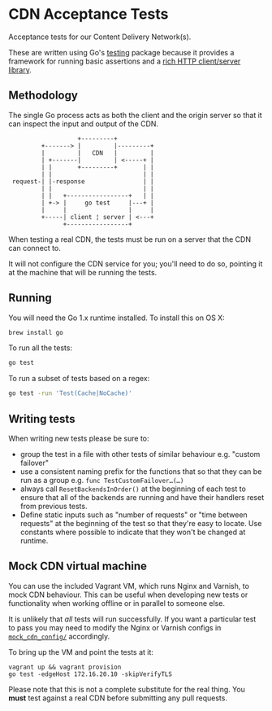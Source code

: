 # CDN Acceptance Tests

Acceptance tests for our Content Delivery Network(s).

These are written using Go's [testing][testing] package because it provides
a framework for running basic assertions and a [rich HTTP client/server
library][net/http].

[testing]: http://golang.org/pkg/testing/
[net/http]: http://golang.org/pkg/net/http/

## Methodology

The single Go process acts as both the client and the origin server so that
it can inspect the input and output of the CDN.
```
                   +---------+
         +-------> |         |---------+
         |         |   CDN   |         |
         | +-------|         | <-----+ |
         | |       +---------+       | |
         | |                         | |
 request-| |-response                | |
         | |                         | |
         | |   +-----------------+   | |
         | +-> |     go test     |---+ |
         |     |                 |     |
         +-----| client ¦ server | <---+
               +-----------------+
```

When testing a real CDN, the tests must be run on a server that the CDN can
connect to.

It will not configure the CDN service for you; you'll need to do so,
pointing it at the machine that will be running the tests.

## Running

You will need the Go 1.x runtime installed. To install this on OS X:
```sh
brew install go
```

To run all the tests:
```sh
go test
```

To run a subset of tests based on a regex:
```sh
go test -run 'Test(Cache|NoCache)'
```

## Writing tests

When writing new tests please be sure to:

- group the test in a file with other tests of similar behaviour e.g.
  "custom failover"
- use a consistent naming prefix for the functions that so that they can be
  run as a group e.g. `func TestCustomFailover…(…)`
- always call `ResetBackendsInOrder()` at the beginning of each test to
  ensure that all of the backends are running and have their handlers reset
  from previous tests.
- Define static inputs such as "number of requests" or "time between
  requests" at the beginning of the test so that they're easy to locate. Use
  constants where possible to indicate that they won't be changed at
  runtime.

## Mock CDN virtual machine

You can use the included Vagrant VM, which runs Nginx and Varnish, to mock
CDN behaviour. This can be useful when developing new tests or
functionality when working offline or in parallel to someone else.

It is unlikely that *all* tests will run successfully. If you want a
particular test to pass you may need to modify the Nginx or Varnish configs
in [`mock_cdn_config/`](/mock_cdn_config) accordingly.

To bring up the VM and point the tests at it:
```
vagrant up && vagrant provision
go test -edgeHost 172.16.20.10 -skipVerifyTLS
```

Please note that this is not a complete substitute for the real thing. You
**must** test against a real CDN before submitting any pull requests.
